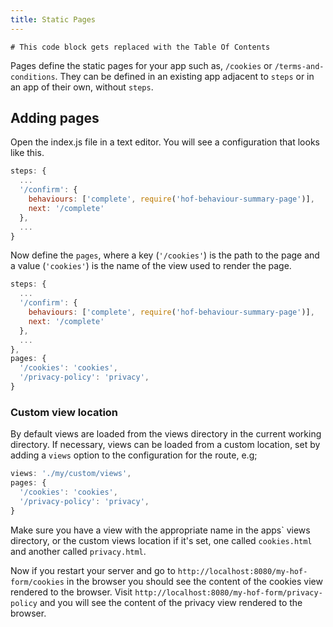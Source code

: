 ```yaml
---
title: Static Pages
---
```

```toc
# This code block gets replaced with the Table Of Contents
```
Pages define the static pages for your app such as, `/cookies` or `/terms-and-conditions`.
They can be defined in an existing app adjacent to `steps` or in an app of their own, without `steps`.

## Adding pages

Open the index.js file in a text editor. You will see a configuration that looks like this.

```js
steps: {
  ...
  '/confirm': {
    behaviours: ['complete', require('hof-behaviour-summary-page')],
    next: '/complete'
  },
  ...
}
```

Now define the `pages`, where a key (`'/cookies'`) is the path to the page and a value (`'cookies'`) is the name of the view used to render the page.

```js
steps: {
  ...
  '/confirm': {
    behaviours: ['complete', require('hof-behaviour-summary-page')],
    next: '/complete'
  },
  ...
},
pages: {
  '/cookies': 'cookies',
  '/privacy-policy': 'privacy',
}
```


### Custom view location

By default views are loaded from the views directory in the current working directory. If necessary, views can be loaded from a custom location, set by adding a `views` option to the configuration for the route, e.g;

```js
views: './my/custom/views',
pages: {
  '/cookies': 'cookies',
  '/privacy-policy': 'privacy',
}
```


Make sure you have a view with the appropriate name in the apps\` views directory, or the custom views location if it's set, one called `cookies.html` and another called `privacy.html`.

Now if you restart your server and go to `http://localhost:8080/my-hof-form/cookies` in the browser you should see the content of the cookies view rendered to the browser. Visit `http://localhost:8080/my-hof-form/privacy-policy` and you will see the content of the privacy view rendered to the browser.
